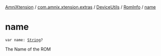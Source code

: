 [AmniXtension](../../../index.md) / [com.amnix.xtension.extras](../../index.md) / [DeviceUtils](../index.md) / [RomInfo](index.md) / [name](./name.md)

# name

`var name: `[`String`](https://kotlinlang.org/api/latest/jvm/stdlib/kotlin/-string/index.html)`?`

The Name of the ROM

